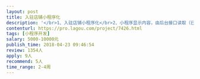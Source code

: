 ```yaml
---                
layout: post       
title: 入驻店铺小程序化           
description: '</br>1、入驻店铺小程序化</br>2、小程序显示内容，由后台接口读取（已完成）。当客户填写对应内容时需要在数据库进行录入同时在Web端显现（Web端已经完成开发）</br>3、一键生成单店铺小程序。当选择某一个医院时后台点击即可生成对应小程序</br>4、多个店铺支付渠道为同一个支付接口（类似于有赞）</br>'     
contenturl: https://pro.lagou.com/project/7426.html      
tags: [小程序开发]            
salary: 5000-10000元          
publish_time: 2018-04-23 09:46:54         
review: 1354人                   
apply: 9人                   
recommend: 5人                   
time_range: 2-4周              
---                 
```

